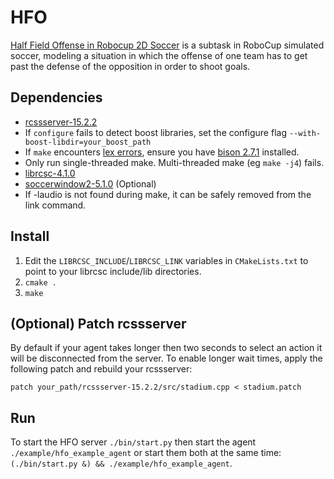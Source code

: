 HFO
===============

[Half Field Offense in Robocup 2D Soccer](http://www.cs.utexas.edu/~AustinVilla/sim/halffieldoffense/) is a subtask in RoboCup simulated soccer, modeling a situation in which the offense of one team has to get past the defense of the opposition in order to shoot goals. 

## Dependencies
 - [rcssserver-15.2.2](http://sourceforge.net/projects/sserver/files/rcssserver/15.2.2/)
  - If `configure` fails to detect boost libraries, set the configure flag `--with-boost-libdir=your_boost_path`
  - If `make` encounters [lex errors](http://sourceforge.net/p/sserver/discussion/76439/thread/5b13cac6/), ensure you have [bison 2.7.1](http://www.gnu.org/software/bison/) installed.
  - Only run single-threaded make. Multi-threaded make (eg `make -j4`) fails.
 - [librcsc-4.1.0](http://en.sourceforge.jp/projects/rctools/downloads/51941/librcsc-4.1.0.tar.gz/)
 - [soccerwindow2-5.1.0](http://en.sourceforge.jp/projects/rctools/downloads/51942/soccerwindow2-5.1.0.tar.gz/) (Optional)
  - If -laudio is not found during make, it can be safely removed from the link command.

## Install
1. Edit the `LIBRCSC_INCLUDE`/`LIBRCSC_LINK` variables in `CMakeLists.txt` to point to your librcsc include/lib directories. 
2. `cmake .`
3. `make`

## (Optional) Patch rcssserver
By default if your agent takes longer then two seconds to select an action it will be disconnected from the server. To enable longer wait times, apply the following patch and rebuild your rcssserver:

`patch your_path/rcssserver-15.2.2/src/stadium.cpp < stadium.patch`

## Run
To start the HFO server `./bin/start.py` then start the agent `./example/hfo_example_agent` or start them both at the same time: `(./bin/start.py &) && ./example/hfo_example_agent`.

